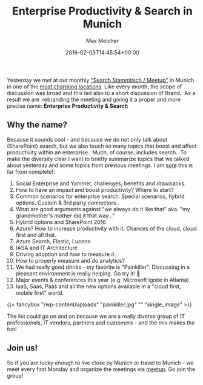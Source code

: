 ﻿---
title: 'Enterprise Productivity & Search in Munich'
author: Max Melcher
aliases:
   - "/post/2016-02-03-search-stammtisch-in-munich/"
2016: "02"
type: post
date: 2016-02-03T14:45:54+00:00
url: /2016/02/search-stammtisch-in-munich/
yourls_shorturl:
  - http://melcher.it/s/78
categories:
  - 'Enterprise Productivity & Search'

---
Yesterday we met at our monthly ["Search Stammtisch / Meetup"][1] in Munich in one of the [most charming locations][2]. Like every month, the scope of discussion was broad and this led also to a short discussion of Brand.  As a result we are  rebranding the meeting and giving it a proper and more precise name: **Enterprise Productivity & Search**

## Why the name?

Because it sounds cool - and because we do not only talk about (SharePoint) search, but we also touch so many topics that boost and affect productivity within an enterprise.  Much, of course, includes search.  To make the diversity clear I want to briefly summarize topics that we talked about yesterday and some topics from previous meetings. I am <u>sure</u> this is far from complete!:

  1. Social Enterprise and Yammer, challenges, benefits and drawbacks.
  2. How to have an impact and boost productivity? Where to start?
  3. Common scenarios for enterprise search. Special scenarios, hybrid options. Custom & 3rd party connectors.
  4. What are good arguments against "we always do it like that" aka. "my grandmother's mother did it that way&#8230;"
  5. Hybrid options and SharePoint 2016
  6. Azure? How to increase productivity with it. Chances of the cloud, cloud first and all that.
  7. Azure Search, Elastic, Lucene
  8. IASA and IT Architecture
  9. Driving adoption and how to measure it.
 10. How to properly measure and do analytics?
 11. We had really good drinks - my favorite is "Painkiller". Discussing in a pleasant environment is really helping. Go try it! 🙂
 12. Major events & conferences this year (e.g. Microsoft Ignite in Atlanta)
 13. IaaS, Saas, Paas and all the new options available in a "cloud first, mobile first" world.

{{< fancybox "/wp-content/uploads" "painkiller.jpg" "" "single_image" >}}

The list could go on and on because we are a really diverse group of IT professionals, IT vendors, partners and customers - and the mix makes the fun!

## Join us!

So if you are lucky enough to live close by Munich or travel to Munich - we meet every first Monday and organize the meetings via [meetup][3]. Go join the group!

 [1]: http://melcher.it/s/71
 [2]: http://melcher.it/s/70
 [3]: http://melcher.it/s/75
